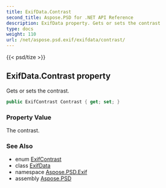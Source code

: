 ```yaml
---
title: ExifData.Contrast
second_title: Aspose.PSD for .NET API Reference
description: ExifData property. Gets or sets the contrast
type: docs
weight: 110
url: /net/aspose.psd.exif/exifdata/contrast/
---
```

{{< psd/tize >}}
## ExifData.Contrast property

Gets or sets the contrast.

```csharp
public ExifContrast Contrast { get; set; }
```

### Property Value

The contrast.

### See Also

* enum [ExifContrast](../../../aspose.psd.exif.enums/exifcontrast/)
* class [ExifData](../)
* namespace [Aspose.PSD.Exif](../../../aspose.psd.exif/)
* assembly [Aspose.PSD](../../../)


